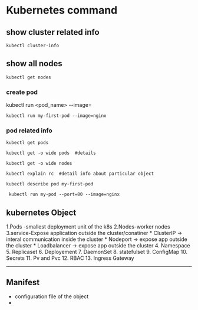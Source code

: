 # Kubernetes command

## show cluster related info 
```
kubectl cluster-info
```

## show all nodes 
```
kubectl get nodes
```

### create pod 


kubectl run <pod_name> --image=<imagename>

```
kubectl run my-first-pod --image=nginx 
```
### pod related info 

```
kubectl get pods
```
```
kubectl get -o wide pods  #details
```
```
kubectl get -o wide nodes 
```
```
kubectl explain rc  #detail info about particular object

```
```
kubectl describe pod my-first-pod
```
```
 kubectl run my-pod --port=80 --image=nginx
 ```
  
  ## kubernetes Object 

   1.Pods -smallest deployment unit of the k8s 
   2.Nodes-worker nodes
   3.service-Expose application outside the cluster/conatiner
      * ClusterIP -> interal communication inside the cluster
      * Nodeport -> expose app outside the cluster
      * Loadbalancer -> expose app outside the cluster
   4. Namespace
   5. Replicaset
   6. Deployement
   7. DaemonSet
   8. statefulset
   9. ConfigMap
   10. Secrets
   11. Pv and Pvc
   12. RBAC
   13. Ingress Gateway

---
## Manifest 

- configuration file of the object
- 